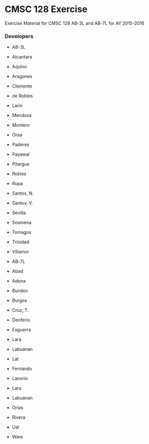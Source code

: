 # CMSC 128 Exercise

Exercise Material for CMSC 128 AB-3L and AB-7L for AY 2015-2016

### Developers
* AB-3L
 * Alcantara
 * Aquino
 * Aragones
 * Clemente
 * de Robles
 * Larin
 * Mendoza
 * Montero
 * Oraa
 * Paderes
 * Payawal
 * Pitargue
 * Robles
 * Rupa
 * Santos, N.
 * Santos, V.
 * Sevilla
 * Sosmena
 * Tomagos
 * Trinidad
 * Villamor

* AB-7L
 * Abad
 * Adona
 * Bundoc
 * Burgos
 * Cruz, T.
 * Deoferio
 * Esguerra
 * Lara	
 * Labuanan
 * Lat
 * Fernando
 * Lanorio
 * Lara	
 * Labuanan
 * Orias
 * Rivera
 * Ual
 * Ware

